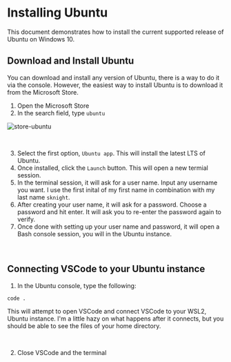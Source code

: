 # Installing Ubuntu

This document demonstrates how to install the current supported release of Ubuntu on Windows 10.

## Download and Install Ubuntu

You can download and install any version of Ubuntu, there is a way to do it via the console. However, the easiest way to install Ubuntu is to download it from the Microsoft Store. 

1. Open the Microsoft Store
2. In the search field, type `ubuntu`

![store-ubuntu](https://user-images.githubusercontent.com/516548/112919729-46799280-90cd-11eb-849e-0e7495bb1f3f.png)

<br/>

3. Select the first option, `Ubuntu app`. This will install the latest LTS of Ubuntu. 
4. Once installed, click the `Launch` button. This will open a new termial session. 
5. In the terminal session, it will ask for a user name. Input any username you want. I use the first inital of my first name in combination with my last name `sknight`.
6. After creating your user name, it will ask for a password. Choose a password and hit enter. It will ask you to re-enter the password again to verify.
7. Once done with setting up your user name and password, it will open a Bash console session, you will in the Ubuntu instance. 

<br/>

## Connecting VSCode to your Ubuntu instance

1. In the Ubuntu console, type the following:

```sh
code .
```

This will attempt to open VSCode and connect VSCode to your WSL2, Ubuntu instance. I'm a little hazy on what happens after it connects, but you should be able to see the files of your home directory.

<br/>

2. Close VSCode and the terminal 
